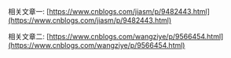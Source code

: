 相关文章一: [https://www.cnblogs.com/jiasm/p/9482443.html](https://www.cnblogs.com/jiasm/p/9482443.html)

相关文章二: [https://www.cnblogs.com/wangziye/p/9566454.html](https://www.cnblogs.com/wangziye/p/9566454.html)